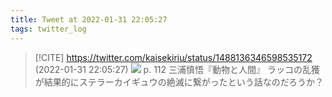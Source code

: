 ```yaml
---
title: Tweet at 2022-01-31 22:05:27
tags: twitter_log
---
```


> [!CITE] https://twitter.com/kaisekiriu/status/1488136346598535172 (2022-01-31 22:05:27)
> ![](https://twitter.com/kaisekiriu/status/1488136346598535172)
> p. 112
> 三浦慎悟『動物と人間』
> ラッコの乱獲が結果的にステラーカイギュウの絶滅に繋がったという話なのだろうか？
